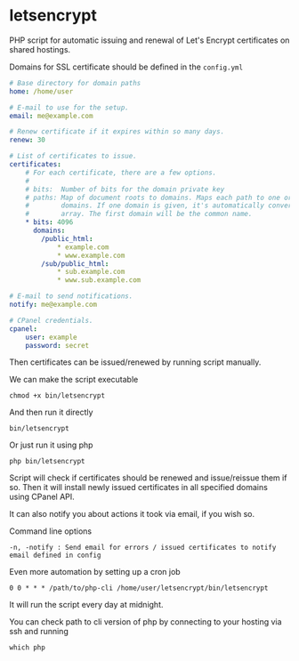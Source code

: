 # letsencrypt
PHP script for automatic issuing and renewal of Let's Encrypt certificates on shared hostings.

Domains for SSL certificate should be defined in the `config.yml`

```yml
# Base directory for domain paths
home: /home/user

# E-mail to use for the setup.
email: me@example.com

# Renew certificate if it expires within so many days.
renew: 30

# List of certificates to issue.
certificates:
    # For each certificate, there are a few options.
    #
    # bits:  Number of bits for the domain private key
    # paths: Map of document roots to domains. Maps each path to one or multiple
    #        domains. If one domain is given, it's automatically converted to an
    #        array. The first domain will be the common name.
    * bits: 4096
      domains:
        /public_html:
            * example.com
            * www.example.com
        /sub/public_html:
            * sub.example.com
            * www.sub.example.com

# E-mail to send notifications.
notify: me@example.com

# CPanel credentials.
cpanel:
    user: example
    password: secret
```

Then certificates can be issued/renewed by running script manually.

We can make the script executable

```
chmod +x bin/letsencrypt
```

And then run it directly

```
bin/letsencrypt
```

Or just run it using php

```
php bin/letsencrypt
```

Script will check if certificates should be renewed and issue/reissue them if so.
Then it will install newly issued certificates in all specified domains using CPanel API.

It can also notify you about actions it took via email, if you wish so.

Command line options

```
-n, -notify : Send email for errors / issued certificates to notify email defined in config
```

Even more automation by setting up a cron job

```
0 0 * * * /path/to/php-cli /home/user/letsencrypt/bin/letsencrypt
```

It will run the script every day at midnight.

You can check path to cli version of php by connecting to your hosting via ssh and running

```
which php
```
